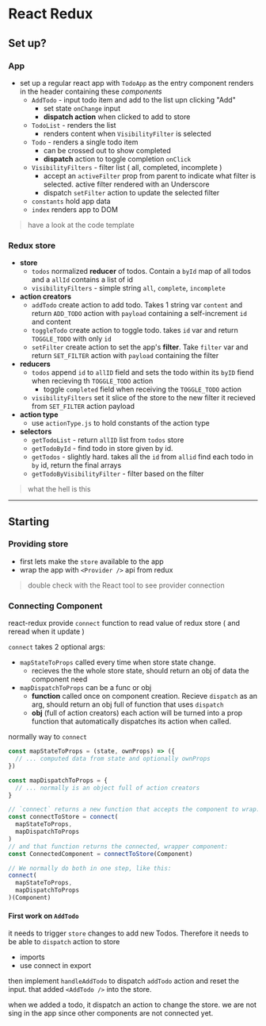 # React Redux

## Set up?

### App

- set up a regular react app with `TodoApp` as the entry component renders in the header containing these *components*
  - `AddTodo` - input todo item and add to the list upn clicking "Add"
    - set state `onChange` input
    - **dispatch action** when clicked to add to store
  - `TodoList` - renders the list
    - renders content when `VisibilityFilter` is selected
  - `Todo` - renders a single todo item
    - can be crossed out to show completed
    - **dispatch** action to toggle completion `onClick`
  - `VisibilityFilters` - filter list ( all, completed, incomplete )
    - accept an `activeFilter` prop from parent to indicate what filter is selected. active filter rendered with an Underscore
    - dispatch `setFilter` action to update the selected filter
  - `constants` hold app data
  - `index` renders app to DOM
 
> have a look at the code template

### Redux store

- **store**
  - `todos` normalized **reducer** of todos. Contain a `byId` map of all todos and a `allId` contains a list of id
  - `visibilityFilters` - simple string `all`, `complete`, `incomplete`
- **action creators**
  - `addTodo` create action to add todo. Takes 1 string var `content` and return `ADD_TODO` action with `payload` containing a self-increment `id` and content
  - `toggleTodo` create action to toggle todo. takes `id` var and return `TOGGLE_TODO` with only `id`
  - `setFilter` create action to set the app's **filter**. Take `filter` var and return `SET_FILTER` action with `payload` containing the filter
- **reducers**
  - `todos` append `id` to `allID` field and sets the todo within its `byID` fiend when recieving th `TOGGLE_TODO` action
    - toggle `completed` field when receiving the `TOGGLE_TODO` action
  - `visibilityFilters` set it slice of the store to the new filter it recieved from `SET_FILTER` action payload
- **action type**
  - use `actionType.js` to hold constants of the action type
- **selectors**
  - `getTodoList` - return `allID` list from `todos` store
  - `getTodoById` - find todo in store given by id.
  - `getTodos` - slightly hard. takes all the `id` from `allid` find each todo in `by` id, return the final arrays
  - `getTodoByVisibilityFilter` - filter based on the filter

> what the hell is this

---

## Starting

### Providing store

- first lets make the `store` available to the app
- wrap the app with `<Provider />` api from redux

> double check with the React tool to see provider connection

### Connecting Component

react-redux provide `connect` function to read value of redux store ( and reread when it update )

`connect` takes 2 optional args:

- `mapStateToProps` called every time when store state change.
  - recieves the the whole store state, should return an obj of data the component need
- `mapDispatchToProps` can be a func or obj
  - **function** called once on component creation. Recieve `dispatch` as an arg, should return an obj full of function that uses `dispatch` 
  - **obj** (full of action creators) each action will be turned into a prop function that automatically dispatches its action when called.

normally way to `connect`
```js
const mapStateToProps = (state, ownProps) => ({
  // ... computed data from state and optionally ownProps
})

const mapDispatchToProps = {
  // ... normally is an object full of action creators
}

// `connect` returns a new function that accepts the component to wrap:
const connectToStore = connect(
  mapStateToProps,
  mapDispatchToProps
)
// and that function returns the connected, wrapper component:
const ConnectedComponent = connectToStore(Component)

// We normally do both in one step, like this:
connect(
  mapStateToProps,
  mapDispatchToProps
)(Component)
```

#### First work on `AddTodo`

it needs to trigger `store` changes to add new Todos.
Therefore it needs to be able to `dispatch` action to store

- imports
- use connect in export

then implement `handleAddTodo` to dispatch `addTodo` action and reset the input.
that added `<AddTodo />` into the store.

when we added a todo, it dispatch an action to change the store.
we are not sing in the app since other components are not connected yet.

